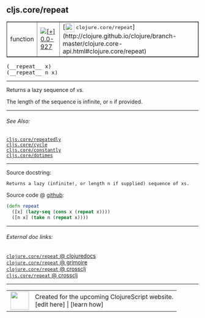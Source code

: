 ## cljs.core/repeat



 <table border="1">
<tr>
<td>function</td>
<td><a href="https://github.com/cljsinfo/cljs-api-docs/tree/0.0-927"><img valign="middle" alt="[+] 0.0-927" title="Added in 0.0-927" src="https://img.shields.io/badge/+-0.0--927-lightgrey.svg"></a> </td>
<td>
[<img height="24px" valign="middle" src="http://i.imgur.com/1GjPKvB.png"> <samp>clojure.core/repeat</samp>](http://clojure.github.io/clojure/branch-master/clojure.core-api.html#clojure.core/repeat)
</td>
</tr>
</table>


 <samp>
(__repeat__ x)<br>
</samp>
 <samp>
(__repeat__ n x)<br>
</samp>

---

Returns a lazy sequence of `x`s.

The length of the sequence is infinite, or `n` if provided.



---


###### See Also:

[`cljs.core/repeatedly`](../cljs.core/repeatedly.md)<br>
[`cljs.core/cycle`](../cljs.core/cycle.md)<br>
[`cljs.core/constantly`](../cljs.core/constantly.md)<br>
[`cljs.core/dotimes`](../cljs.core/dotimes.md)<br>

---


Source docstring:

```
Returns a lazy (infinite!, or length n if supplied) sequence of xs.
```


Source code @ [github](https://github.com/clojure/clojurescript/blob/r3308/src/main/cljs/cljs/core.cljs#L4186-L4189):

```clj
(defn repeat
  ([x] (lazy-seq (cons x (repeat x))))
  ([n x] (take n (repeat x))))
```

<!--
Repo - tag - source tree - lines:

 <pre>
clojurescript @ r3308
└── src
    └── main
        └── cljs
            └── cljs
                └── <ins>[core.cljs:4186-4189](https://github.com/clojure/clojurescript/blob/r3308/src/main/cljs/cljs/core.cljs#L4186-L4189)</ins>
</pre>

-->

---



###### External doc links:

[`clojure.core/repeat` @ clojuredocs](http://clojuredocs.org/clojure.core/repeat)<br>
[`clojure.core/repeat` @ grimoire](http://conj.io/store/v1/org.clojure/clojure/1.7.0-beta3/clj/clojure.core/repeat/)<br>
[`clojure.core/repeat` @ crossclj](http://crossclj.info/fun/clojure.core/repeat.html)<br>
[`cljs.core/repeat` @ crossclj](http://crossclj.info/fun/cljs.core.cljs/repeat.html)<br>

---

 <table>
<tr><td>
<img valign="middle" align="right" width="48px" src="http://i.imgur.com/Hi20huC.png">
</td><td>
Created for the upcoming ClojureScript website.<br>
[edit here] | [learn how]
</td></tr></table>

[edit here]:https://github.com/cljsinfo/cljs-api-docs/blob/master/cljsdoc/cljs.core/repeat.cljsdoc
[learn how]:https://github.com/cljsinfo/cljs-api-docs/wiki/cljsdoc-files

<!--

This information was too distracting to show to readers, but I'll leave it
commented here since it is helpful to:

- pretty-print the data used to generate this document
- and show how to retrieve that data



The API data for this symbol:

```clj
{:description "Returns a lazy sequence of `x`s.\n\nThe length of the sequence is infinite, or `n` if provided.",
 :ns "cljs.core",
 :name "repeat",
 :signature ["[x]" "[n x]"],
 :history [["+" "0.0-927"]],
 :type "function",
 :related ["cljs.core/repeatedly"
           "cljs.core/cycle"
           "cljs.core/constantly"
           "cljs.core/dotimes"],
 :full-name-encode "cljs.core/repeat",
 :source {:code "(defn repeat\n  ([x] (lazy-seq (cons x (repeat x))))\n  ([n x] (take n (repeat x))))",
          :title "Source code",
          :repo "clojurescript",
          :tag "r3308",
          :filename "src/main/cljs/cljs/core.cljs",
          :lines [4186 4189]},
 :full-name "cljs.core/repeat",
 :clj-symbol "clojure.core/repeat",
 :docstring "Returns a lazy (infinite!, or length n if supplied) sequence of xs."}

```

Retrieve the API data for this symbol:

```clj
;; from Clojure REPL
(require '[clojure.edn :as edn])
(-> (slurp "https://raw.githubusercontent.com/cljsinfo/cljs-api-docs/catalog/cljs-api.edn")
    (edn/read-string)
    (get-in [:symbols "cljs.core/repeat"]))
```

-->
